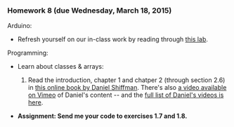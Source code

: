 ### Homework 8 (due Wednesday, March 18, 2015)

Arduino:
- Refresh yourself on our in-class work by reading through [this lab](https://itp.nyu.edu/physcomp/labs/motors-and-transistors/dc-motor-control-using-an-h-bridge/).

Programming:
- Learn about classes & arrays:
  1. Read the introduction, chapter 1 and chatper 2 (through section 2.6) in [this online book by Daniel Shiffman](http://natureofcode.com/book/introduction/). There's also [a video available on Vimeo](https://vimeo.com/59028633) of Daniel's content -- and the [full list of Daniel's videos is here](https://vimeo.com/shiffman/videos/sort:alphabetical/format:thumbnail).

- **Assignment: Send me your code to exercises 1.7 and 1.8.**

